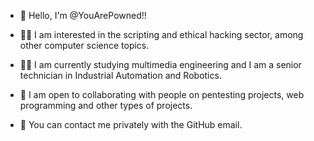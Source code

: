 - 👋 Hello, I'm @YouArePowned!!

- 👨‍💻 I am interested in the scripting and ethical hacking sector, among other computer science topics.

- 👨‍🎓 I am currently studying multimedia engineering and I am a senior technician in Industrial Automation and Robotics.

- 👥 I am open to collaborating with people on pentesting projects, web programming and other types of projects.

- 📲 You can contact me privately with the GitHub email.

<!---
YouArePowned/YouArePowned is a ✨ special ✨ repository because its `README.md` (this file) appears on your GitHub profile.
You can click the Preview link to take a look at your changes.
--->
